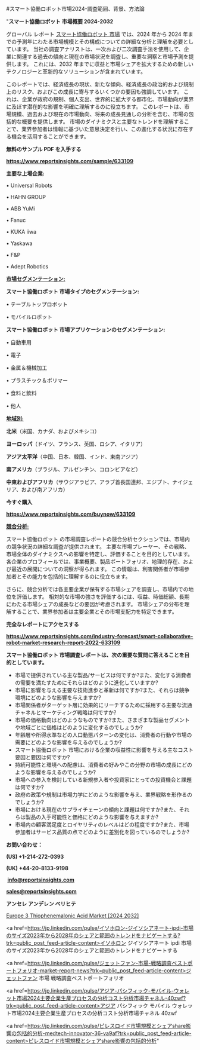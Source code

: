 #スマート協働ロボット市場2024-調査範囲、背景、方法論

"<strong>スマート協働ロボット 市場概要 2024-2032</strong>

グローバル レポート <a href=https://www.reportsinsights.com/sample/633109>スマート協働ロボット 市場</a> では、2024 年から 2024 年までの予測年にわたる市場規模とその構成についての詳細な分析と理解を必要としています。 当社の調査アナリストは、一次および二次調査手法を使用して、企業に関連する過去の傾向と現在の市場状況を調査し、重要な洞察と市場予測を提供します。 これには、2032 年までに収益と市場シェアを拡大​​するための新しいテクノロジーと革新的なソリューションが含まれています。

このレポートでは、経済成長の現状、新たな傾向、経済成長の政治的および規制上のリスク、およびこの成長に寄与するいくつかの要因も強調しています。 これは、企業が政府の規制、個人支出、世界的に拡大する都市化、市場動向が業界に及ぼす潜在的な影響を明確に理解するのに役立ちます。 このレポートは、市場規模、過去および現在の市場動向、将来の成長見通しの分析を含む、市場の包括的な概要を提供します。 市場のダイナミクスと主要なトレンドを理解することで、業界参加者は情報に基づいた意思決定を行い、この進化する状況に存在する機会を活用することができます。

<strong><b>無料のサンプル PDF を入手する</b></strong>

<a href=https://www.reportsinsights.com/sample/633109><strong><u>https://www.reportsinsights.com/sample/633109</u></strong></a>

<strong>主要な上場企業:</strong>

• Universal Robots

• HAHN GROUP

• ABB YuMi

• Fanuc

• KUKA iiwa

• Yaskawa

• F&P

• Adept Robotics

<strong><u>市場セグメンテーション</u></strong><strong><u>:</u></strong>

<strong>スマート協働ロボット 市場タイプのセグメンテーション:</strong>

• テーブルトップロボット

• モバイルロボット

<strong>スマート協働ロボット 市場アプリケーションのセグメンテーション:</strong>

• 自動車用

• 電子

• 金属＆機械加工

• プラスチック＆ポリマー

• 食料と飲料

• 他人

<strong><u>地域別</u></strong><strong><u>:</u></strong>

<strong>北米</strong>（米国、カナダ、およびメキシコ）

<strong>ヨーロッパ</strong>（ドイツ、フランス、英国、ロシア、イタリア）

<strong>アジア太平洋</strong>（中国、日本、韓国、インド、東南アジア）

<strong>南アメリカ</strong>（ブラジル、アルゼンチン、コロンビアなど）

<strong>中東およびアフリカ</strong>（サウジアラビア、アラブ首長国連邦、エジプト、ナイジェリア、および南アフリカ）

<strong>今すぐ購入</strong>

<a href=https://www.reportsinsights.com/buynow/633109><strong><u>https://www.reportsinsights.com/buynow/633109</u></strong></a>

<strong><u>競合分析:</u></strong>

スマート協働ロボット の市場調査レポートの競合分析セクションでは、市場内の競争状況の詳細な調査が提供されます。 主要な市場プレーヤー、その戦略、市場全体のダイナミクスへの影響を特定し、評価することを目的としています。 各企業のプロフィールでは、事業概要、製品ポートフォリオ、地理的存在、および最近の展開についての洞察が得られます。 この情報は、利害関係者が市場参加者とその能力を包括的に理解するのに役立ちます。

さらに、競合分析では各主要企業が保有する市場シェアを調査し、市場内での地位を評価します。 相対的な市場の強さを評価するには、収益、時価総額、長期にわたる市場シェアの成長などの要因が考慮されます。 市場シェアの分布を理解することで、業界参加者は主要企業とその市場支配力を特定できます。

<strong>完全なレポートにアクセスする</strong>

<a href=https://www.reportsinsights.com/industry-forecast/smart-collaborative-robot-market-research-report-2022-633109><strong><u><b>https://www.reportsinsights.com/industry-forecast/smart-collaborative-robot-market-research-report-2022-633109</b></u></strong></a>

<strong><b>スマート協働ロボット 市場調査レポートは、次の重要な質問に答えることを目的としています。</b></strong>
<ul>
  <li>市場で提供されている主な製品/サービスは何ですか?また、変化する消費者の需要を満たすためにそれらはどのように進化していますか?</li>
  <li>市場に影響を与える主要な技術進歩と革新は何ですか?また、それらは競争環境にどのような影響を与えますか?</li>
  <li>市場関係者がターゲット層に効果的にリーチするために採用する主要な流通チャネルとマーケティング戦略は何ですか?</li>
  <li>市場の価格動向はどのようなものですか?また、さまざまな製品セグメントや地域ごとに価格はどのように変化するのでしょうか?</li>
  <li>年齢層や所得水準などの人口動態パターンの変化は、消費者の行動や市場の需要にどのような影響を与えるのでしょうか?</li>
  <li>スマート協働ロボット 市場における企業の収益性に影響を与える主なコスト要因と要因は何ですか?</li>
  <li>持続可能性と環境への配慮は、消費者の好みやこの分野の市場の成長にどのような影響を与えるのでしょうか?</li>
  <li>市場への参入を検討している新規参入者や投資家にとっての投資機会と課題は何ですか?</li>
  <li>政府の政策や規制は市場力学にどのような影響を与え、業界戦略を形作るのでしょうか?</li>
  <li>市場における現在のサプライチェーンの傾向と課題は何ですか?また、それらは製品の入手可能性と価格にどのような影響を与えますか?</li>
  <li>市場内の顧客満足度とロイヤリティのレベルはどの程度ですか?また、市場参加者はサービス品質の点でどのように差別化を図っているのでしょうか?</li>
</ul>
<strong>お問い合わせ：</strong>

<strong>(US) +1-214-272-0393</strong>

<strong>(UK) +44-20-8133-9198</strong>

<strong> </strong><a href=info@reportsinsights.com><strong><u>info@reportsinsights.com</u></strong></a>

<a href=sales@reportsinsights.com><strong><u>sales@reportsinsights.com</u></strong></a>

<strong>アンセレ アンデレン ベリヒテ</strong>

<a href=https://www.linkedin.com/pulse/europe-3-thiophenemalonic-acid-markets-emerging-trends-uu4zf/>Europe 3 Thiophenemalonic Acid Market [2024 2032]</a>

<a href=https://jp.linkedin.com/pulse/イソホロン-ジイソシアネート-ipdi-市場のサイズ2023年から2028年のシェアと範囲のトレンドをナビゲートする?trk=public_post_feed-article-content>イソホロン ジイソシアネート ipdi 市場のサイズ2023年から2028年のシェアと範囲のトレンドをナビゲートする</a>

<a href=https://jp.linkedin.com/pulse/ジェットファン-市場-戦略調査ベストポートフォリオ-market-report-news?trk=public_post_feed-article-content>ジェットファン 市場 戦略調査ベストポートフォリオ</a>

<a href=https://jp.linkedin.com/pulse/アジア-パシフィック-モバイル-ウォレット市場2024主要企業生産プロセスの分析コスト分析市場チャネル-40zwf?trk=public_post_feed-article-content>アジア パシフィック モバイル ウォレット市場2024主要企業生産プロセスの分析コスト分析市場チャネル 40zwf</a>

<a href=https://jp.linkedin.com/pulse/ピレスロイド市場規模とシェアshare影響の包括的分析-medtech-innovator-36-va9af?trk=public_post_feed-article-content>ピレスロイド市場規模とシェアshare影響の包括的分析</a>"
